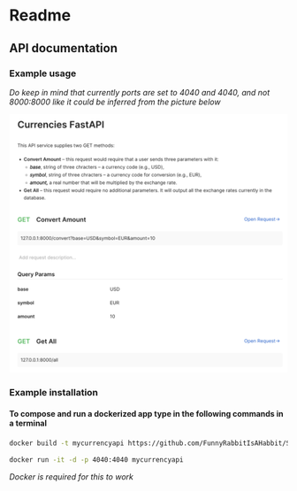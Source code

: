 

# Readme

## API documentation

### Example usage

_Do keep in mind that currently ports are set to 4040 and 4040, and not 8000:8000 like it could be inferred from the picture below_

![image](api_description.png)

### Example installation

#### To compose and run a dockerized app type in the following commands in a terminal

```zsh
docker build -t mycurrencyapi https://github.com/FunnyRabbitIsAHabbit/SQLAlchemy_DependencyInjector_FastAPI_CurrencyExchange.git#master
```

```zsh
docker run -it -d -p 4040:4040 mycurrencyapi
```

_Docker is required for this to work_

